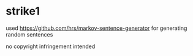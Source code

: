 # strike1

used https://github.com/hrs/markov-sentence-generator for generating random sentences


no copyright infringement intended
